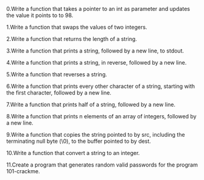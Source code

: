 0.Write a function that takes a pointer to an int as parameter and updates the value it points to to 98.

1.Write a function that swaps the values of two integers.

2.Write a function that returns the length of a string.

3.Write a function that prints a string, followed by a new line, to stdout.

4.Write a function that prints a string, in reverse, followed by a new line.

5.Write a function that reverses a string.

6.Write a function that prints every other character of a string, starting with the first character, followed by a new line.

7.Write a function that prints half of a string, followed by a new line.

8.Write a function that prints n elements of an array of integers, followed by a new line.

9.Write a function that copies the string pointed to by src, including the terminating null byte (\0), to the buffer pointed to by dest.

10.Write a function that convert a string to an integer.

11.Create a program that generates random valid passwords for the program 101-crackme.
